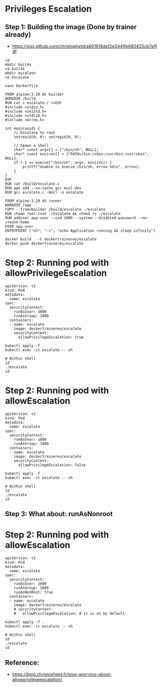 # Privileges Escalation 

## Step 1: Building the image (Done by trainer already) 

  * https://gist.github.com/christophetd/a601618def2e3441fe680425cb7e1f4f

```
cd
mkdir builds
cd builds
mkdir escalate
cd escalate
```

```
nano Dockerfile
```

```
FROM alpine:3.20 AS builder
WORKDIR /build
RUN cat > escalate.c <<EOF
#include <stdio.h>
#include <unistd.h>
#include <stdlib.h>
#include <errno.h>

int main(void) {
    // Escalate to root
    setreuid(0, 0); setregid(0, 0);

    // Spawn a shell
    char* const argv[] = {"/bin/sh", NULL};
    char* const environ[] = {"PATH=/bin:/sbin:/usr/bin:/usr/sbin", NULL};
    if (-1 == execve("/bin/sh", argv, environ)) {
        printf("Unable to execve /bin/sh, errno %d\n", errno);
    }
}
EOF
RUN cat /build/escalate.c
RUN apk add --no-cache gcc musl-dev
RUN gcc escalate.c -Wall -o escalate

FROM alpine:3.20 AS runner
WORKDIR /app
COPY --from=builder /build/escalate ./escalate
RUN chown root:root ./escalate && chmod +s ./escalate
RUN adduser app-user --uid 1000 --system --disabled-password --no-create-home
USER app-user
ENTRYPOINT ["sh", "-c", "echo Application running && sleep infinity"]
```

```
docker build . -t dockertrainereu/escalate
docker push dockertrainereu/escalate 
```

# Step 2: Running pod with allowPrivilegeEscalation  


```
apiVersion: v1
kind: Pod
metadata:
  name: escalate
spec:
  securityContext:
    runAsUser: 1000
    runAsGroup: 1000
  containers:
  - name: escalate
    image: dockertrainereu/escalate 
    securityContext:
      allowPrivilegeEscalation: true
```

```
kubectl apply -f .
kubectl exec -it escalate -- sh
```

```
# Within shell
id
./escalate 
id
```

# Step 2: Running pod with allowEscalation  


```
apiVersion: v1
kind: Pod
metadata:
  name: escalate
spec:
  securityContext:
    runAsUser: 1000
    runAsGroup: 1000
  containers:
  - name: escalate
    image: dockertrainereu/escalate 
    securityContext:
      allowPrivilegeEscalation: false
```

```
kubectl apply -f .
kubectl exec -it escalate -- sh
```

```
# Within shell
id
./escalate 
id
```

## Step 3: What about: runAsNonroot 

# Step 2: Running pod with allowEscalation  


```
apiVersion: v1
kind: Pod
metadata:
  name: escalate
spec:
  securityContext:
    runAsUser: 1000
    runAsGroup: 1000
    runAsNonRoot: true 
  containers:
  - name: escalate
    image: dockertrainereu/escalate 
    # securityContext:
    #   allowPrivilegeEscalation: # it is on by default
```

```
kubectl apply -f .
kubectl exec -it escalate -- sh
```

```
# Within shell
id
./escalate 
id
```





## Reference:

  * https://blog.christophetd.fr/stop-worrying-about-allowprivilegeescalation/
